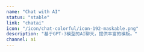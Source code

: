 ```yaml
---
name: "Chat with AI"
status: "stable"
link: "chatai"
icon: "/icon/chat-colorful/icon-192-maskable.png"
description: "基于GPT-3模型的AI聊天，提供丰富的模板。"
channel: ai
---
```

